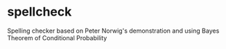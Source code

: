 # spellcheck
Spelling checker based on Peter Norwig's demonstration and using Bayes Theorem of Conditional Probability
